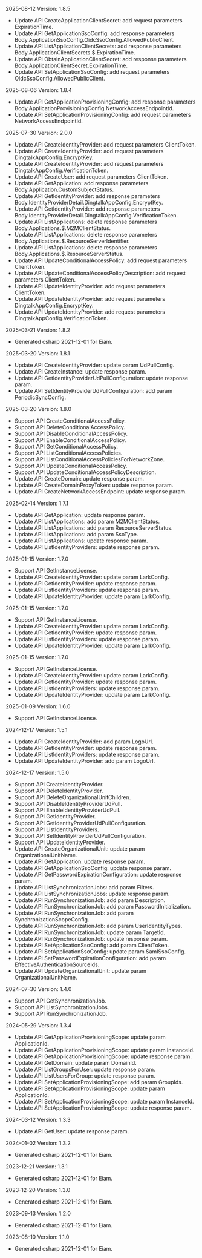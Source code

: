 2025-08-12 Version: 1.8.5
- Update API CreateApplicationClientSecret: add request parameters ExpirationTime.
- Update API GetApplicationSsoConfig: add response parameters Body.ApplicationSsoConfig.OidcSsoConfig.AllowedPublicClient.
- Update API ListApplicationClientSecrets: add response parameters Body.ApplicationClientSecrets.$.ExpirationTime.
- Update API ObtainApplicationClientSecret: add response parameters Body.ApplicationClientSecret.ExpirationTime.
- Update API SetApplicationSsoConfig: add request parameters OidcSsoConfig.AllowedPublicClient.


2025-08-06 Version: 1.8.4
- Update API GetApplicationProvisioningConfig: add response parameters Body.ApplicationProvisioningConfig.NetworkAccessEndpointId.
- Update API SetApplicationProvisioningConfig: add request parameters NetworkAccessEndpointId.


2025-07-30 Version: 2.0.0
- Update API CreateIdentityProvider: add request parameters ClientToken.
- Update API CreateIdentityProvider: add request parameters DingtalkAppConfig.EncryptKey.
- Update API CreateIdentityProvider: add request parameters DingtalkAppConfig.VerificationToken.
- Update API CreateUser: add request parameters ClientToken.
- Update API GetApplication: add response parameters Body.Application.CustomSubjectStatus.
- Update API GetIdentityProvider: add response parameters Body.IdentityProviderDetail.DingtalkAppConfig.EncryptKey.
- Update API GetIdentityProvider: add response parameters Body.IdentityProviderDetail.DingtalkAppConfig.VerificationToken.
- Update API ListApplications: delete response parameters Body.Applications.$.M2MClientStatus.
- Update API ListApplications: delete response parameters Body.Applications.$.ResourceServerIdentifier.
- Update API ListApplications: delete response parameters Body.Applications.$.ResourceServerStatus.
- Update API UpdateConditionalAccessPolicy: add request parameters ClientToken.
- Update API UpdateConditionalAccessPolicyDescription: add request parameters ClientToken.
- Update API UpdateIdentityProvider: add request parameters ClientToken.
- Update API UpdateIdentityProvider: add request parameters DingtalkAppConfig.EncryptKey.
- Update API UpdateIdentityProvider: add request parameters DingtalkAppConfig.VerificationToken.


2025-03-21 Version: 1.8.2
- Generated csharp 2021-12-01 for Eiam.

2025-03-20 Version: 1.8.1
- Update API CreateIdentityProvider: update param UdPullConfig.
- Update API CreateInstance: update response param.
- Update API GetIdentityProviderUdPullConfiguration: update response param.
- Update API SetIdentityProviderUdPullConfiguration: add param PeriodicSyncConfig.


2025-03-20 Version: 1.8.0
- Support API CreateConditionalAccessPolicy.
- Support API DeleteConditionalAccessPolicy.
- Support API DisableConditionalAccessPolicy.
- Support API EnableConditionalAccessPolicy.
- Support API GetConditionalAccessPolicy.
- Support API ListConditionalAccessPolicies.
- Support API ListConditionalAccessPoliciesForNetworkZone.
- Support API UpdateConditionalAccessPolicy.
- Support API UpdateConditionalAccessPolicyDescription.
- Update API CreateDomain: update response param.
- Update API CreateDomainProxyToken: update response param.
- Update API CreateNetworkAccessEndpoint: update response param.


2025-02-14 Version: 1.7.1
- Update API GetApplication: update response param.
- Update API ListApplications: add param M2MClientStatus.
- Update API ListApplications: add param ResourceServerStatus.
- Update API ListApplications: add param SsoType.
- Update API ListApplications: update response param.
- Update API ListIdentityProviders: update response param.


2025-01-15 Version: 1.7.0
- Support API GetInstanceLicense.
- Update API CreateIdentityProvider: update param LarkConfig.
- Update API GetIdentityProvider: update response param.
- Update API ListIdentityProviders: update response param.
- Update API UpdateIdentityProvider: update param LarkConfig.


2025-01-15 Version: 1.7.0
- Support API GetInstanceLicense.
- Update API CreateIdentityProvider: update param LarkConfig.
- Update API GetIdentityProvider: update response param.
- Update API ListIdentityProviders: update response param.
- Update API UpdateIdentityProvider: update param LarkConfig.


2025-01-15 Version: 1.7.0
- Support API GetInstanceLicense.
- Update API CreateIdentityProvider: update param LarkConfig.
- Update API GetIdentityProvider: update response param.
- Update API ListIdentityProviders: update response param.
- Update API UpdateIdentityProvider: update param LarkConfig.


2025-01-09 Version: 1.6.0
- Support API GetInstanceLicense.


2024-12-17 Version: 1.5.1
- Update API CreateIdentityProvider: add param LogoUrl.
- Update API GetIdentityProvider: update response param.
- Update API ListIdentityProviders: update response param.
- Update API UpdateIdentityProvider: add param LogoUrl.


2024-12-17 Version: 1.5.0
- Support API CreateIdentityProvider.
- Support API DeleteIdentityProvider.
- Support API DeleteOrganizationalUnitChildren.
- Support API DisableIdentityProviderUdPull.
- Support API EnableIdentityProviderUdPull.
- Support API GetIdentityProvider.
- Support API GetIdentityProviderUdPullConfiguration.
- Support API ListIdentityProviders.
- Support API SetIdentityProviderUdPullConfiguration.
- Support API UpdateIdentityProvider.
- Update API CreateOrganizationalUnit: update param OrganizationalUnitName.
- Update API GetApplication: update response param.
- Update API GetApplicationSsoConfig: update response param.
- Update API GetPasswordExpirationConfiguration: update response param.
- Update API ListSynchronizationJobs: add param Filters.
- Update API ListSynchronizationJobs: update response param.
- Update API RunSynchronizationJob: add param Description.
- Update API RunSynchronizationJob: add param PasswordInitialization.
- Update API RunSynchronizationJob: add param SynchronizationScopeConfig.
- Update API RunSynchronizationJob: add param UserIdentityTypes.
- Update API RunSynchronizationJob: update param TargetId.
- Update API RunSynchronizationJob: update response param.
- Update API SetApplicationSsoConfig: add param ClientToken.
- Update API SetApplicationSsoConfig: update param SamlSsoConfig.
- Update API SetPasswordExpirationConfiguration: add param EffectiveAuthenticationSourceIds.
- Update API UpdateOrganizationalUnit: update param OrganizationalUnitName.


2024-07-30 Version: 1.4.0
- Support API GetSynchronizationJob.
- Support API ListSynchronizationJobs.
- Support API RunSynchronizationJob.


2024-05-29 Version: 1.3.4
- Update API GetApplicationProvisioningScope: update param ApplicationId.
- Update API GetApplicationProvisioningScope: update param InstanceId.
- Update API GetApplicationProvisioningScope: update response param.
- Update API GetDomain: update param DomainId.
- Update API ListGroupsForUser: update response param.
- Update API ListUsersForGroup: update response param.
- Update API SetApplicationProvisioningScope: add param GroupIds.
- Update API SetApplicationProvisioningScope: update param ApplicationId.
- Update API SetApplicationProvisioningScope: update param InstanceId.
- Update API SetApplicationProvisioningScope: update response param.


2024-03-12 Version: 1.3.3
- Update API GetUser: update response param.


2024-01-02 Version: 1.3.2
- Generated csharp 2021-12-01 for Eiam.

2023-12-21 Version: 1.3.1
- Generated csharp 2021-12-01 for Eiam.

2023-12-20 Version: 1.3.0
- Generated csharp 2021-12-01 for Eiam.

2023-09-13 Version: 1.2.0
- Generated csharp 2021-12-01 for Eiam.

2023-08-10 Version: 1.1.0
- Generated csharp 2021-12-01 for Eiam.

